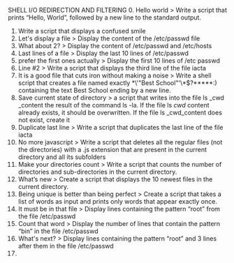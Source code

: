 SHELL I/O REDIRECTION AND FILTERING 
0. Hello world > Write a script that prints “Hello, World”, followed by a new line to the standard output.
1. Write a script that displays a confused smile
2. Let's display a file > Display the content of the /etc/passwd file
3. What about 2? > Display the content of /etc/passwd and /etc/hosts
4. Last lines of a file > Display the last 10 lines of /etc/passwd
5. prefer the first ones actually > Display the first 10 lines of /etc passwd
6. Line #2 > Write a script that displays the third line of the file iacta
7. It is a good file that cuts iron without making a noise > Write a shell script that creates a file named exactly \*\\'"Best School"\'\\*$\?\*\*\*\*\*:) containing the text Best School ending by a new line.
8. Save current state of directory > a script that writes into the file ls _cwd _content the result of the command ls -la. If the file ls _cwd_ content already exists, it should be overwritten. If the file ls _cwd_content does not exist, create it
9. Duplicate last line > Write a script that duplicates the last line of the file iacta
10.  No more javascript >  Write a script that deletes all the regular files (not the directories)  with a .js extension that are present in the current directory and all its subfolders
11. Make your directories count > Write a script that counts the number of directories and sub-directories in the current directory.
12. What’s new > Create a script that displays the 10 newest files in the current directory.
13.  Being unique is better than being perfect > Create a script that takes a list of words as input and prints only words that appear exactly once.
14. It must be in that file > Display lines containing the pattern “root” from the file /etc/passwd
15. Count that word > Display the number of lines that contain the pattern “bin” in the file /etc/passwd
16. What's next? > Display lines containing the pattern “root” and 3 lines after them in the file /etc/passwd
17. 
